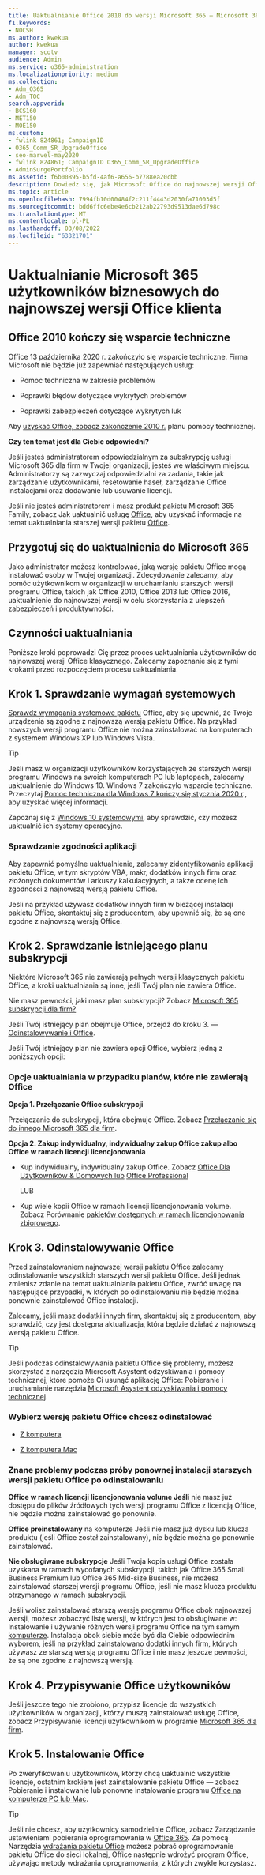 ```yaml
---
title: Uaktualnianie Office 2010 do wersji Microsoft 365 — Microsoft 365 administratorem
f1.keywords:
- NOCSH
ms.author: kwekua
author: kwekua
manager: scotv
audience: Admin
ms.service: o365-administration
ms.localizationpriority: medium
ms.collection:
- Adm_O365
- Adm_TOC
search.appverid:
- BCS160
- MET150
- MOE150
ms.custom:
- fwlink 824861; CampaignID
- O365_Comm_SR_UpgradeOffice
- seo-marvel-may2020
- fwlink 824861; CampaignID O365_Comm_SR_UpgradeOffice
- AdminSurgePortfolio
ms.assetid: f6b00895-b5fd-4af6-a656-b7788ea20cbb
description: Dowiedz się, jak Microsoft Office do najnowszej wersji Office klienta usługi dla użytkowników w organizacji.
ms.topic: article
ms.openlocfilehash: 7994fb10d00484f2c211f4443d2030fa71003d5f
ms.sourcegitcommit: bdd6ffc6ebe4e6cb212ab22793d9513dae6d798c
ms.translationtype: MT
ms.contentlocale: pl-PL
ms.lasthandoff: 03/08/2022
ms.locfileid: "63321701"
---
```

# <a name="upgrade-your-microsoft-365-for-business-users-to-the-latest-office-client"></a>Uaktualnianie Microsoft 365 użytkowników biznesowych do najnowszej wersji Office klienta

## <a name="office-2010-reaches-end-of-support"></a>Office 2010 kończy się wsparcie techniczne

Office 13 października 2020 r. zakończyło się wsparcie techniczne. Firma Microsoft nie będzie już zapewniać następujących usług:

- Pomoc techniczna w zakresie problemów

- Poprawki błędów dotyczące wykrytych problemów

- Poprawki zabezpieczeń dotyczące wykrytych luk

Aby [uzyskać Office, zobacz zakończenie 2010 r.](/deployoffice/endofsupport/office-2010-end-support-roadmap) planu pomocy technicznej.

 **Czy ten temat jest dla Ciebie odpowiedni?**
  
 Jeśli jesteś administratorem odpowiedzialnym za subskrypcję usługi Microsoft 365 dla firm w Twojej organizacji, jesteś we właściwym miejscu. Administratorzy są zazwyczaj odpowiedzialni za zadania, takie jak zarządzanie użytkownikami, resetowanie haseł, zarządzanie Office instalacjami oraz dodawanie lub usuwanie licencji.

 Jeśli nie jesteś administratorem i masz produkt pakietu Microsoft 365 Family, zobacz Jak uaktualnić usługę [Office](https://support.microsoft.com/office/ee68f6cf-422f-464a-82ec-385f65391350), aby uzyskać informacje na temat uaktualniania starszej wersji pakietu [Office](https://support.microsoft.com/office/28cbc8cf-1332-4f04-9123-9b660abb629e#BKMK_OfficePlans).

## <a name="get-ready-to-upgrade-to-microsoft-365"></a>Przygotuj się do uaktualnienia do Microsoft 365

Jako administrator możesz kontrolować, jaką wersję pakietu Office mogą instalować osoby w Twojej organizacji. Zdecydowanie zalecamy, aby pomóc użytkownikom w organizacji w uruchamianiu starszych wersji programu Office, takich jak Office 2010, Office 2013 lub Office 2016, uaktualnienie do najnowszej wersji w celu skorzystania z ulepszeń zabezpieczeń i produktywności.

## <a name="upgrade-steps"></a>Czynności uaktualniania

Poniższe kroki poprowadzi Cię przez proces uaktualniania użytkowników do najnowszej wersji Office klasycznego. Zalecamy zapoznanie się z tymi krokami przed rozpoczęciem procesu uaktualniania.
  
## <a name="step-1---check-system-requirements"></a>Krok 1. Sprawdzanie wymagań systemowych

[Sprawdź wymagania systemowe pakietu](https://www.microsoft.com/microsoft-365/microsoft-365-and-office-resources) Office, aby się upewnić, że Twoje urządzenia są zgodne z najnowszą wersją pakietu Office. Na przykład nowszych wersji programu Office nie można zainstalować na komputerach z systemem Windows XP lub Windows Vista.
  
> [!TIP]
> Jeśli masz w organizacji użytkowników korzystających ze starszych wersji programu Windows na swoich komputerach PC lub laptopach, zalecamy uaktualnienie do Windows 10. Windows 7 zakończyło wsparcie techniczne. Przeczytaj [Pomoc techniczna dla Windows 7 kończy się stycznia 2020 r](https://www.microsoft.com/microsoft-365/windows/end-of-windows-7-support?rtc=1)., aby uzyskać więcej informacji.

Zapoznaj się z [Windows 10 systemowymi](https://www.microsoft.com/windows/windows-10-specifications), aby sprawdzić, czy możesz uaktualnić ich systemy operacyjne.

### <a name="check-application-compatibility"></a>Sprawdzanie zgodności aplikacji

Aby zapewnić pomyślne uaktualnienie, zalecamy zidentyfikowanie aplikacji pakietu Office, w tym skryptów VBA, makr, dodatków innych firm oraz złożonych dokumentów i arkuszy kalkulacyjnych, a także ocenę ich zgodności z najnowszą wersją pakietu Office.
  
Jeśli na przykład używasz dodatków innych firm w bieżącej instalacji pakietu Office, skontaktuj się z producentem, aby upewnić się, że są one zgodne z najnowszą wersją Office.
  
## <a name="step-2---check-your-existing-subscription-plan"></a>Krok 2. Sprawdzanie istniejącego planu subskrypcji

Niektóre Microsoft 365 nie zawierają pełnych wersji klasycznych pakietu Office, a kroki uaktualniania są inne, jeśli Twój plan nie zawiera Office.
  
Nie masz pewności, jaki masz plan subskrypcji? Zobacz [Microsoft 365 subskrypcji dla firm?](../admin-overview/what-subscription-do-i-have.md)
  
Jeśli Twój istniejący plan obejmuje Office, przejdź do kroku 3. — [Odinstalowywanie i Office](#step-3---uninstall-office).
  
Jeśli Twój istniejący plan nie zawiera opcji Office, wybierz jedną z poniższych opcji:
  
### <a name="upgrade-options-for-plans-that-dont-include-office"></a>Opcje uaktualniania w przypadku planów, które nie zawierają Office

 **Opcja 1. Przełączanie Office subskrypcji**

Przełączanie do subskrypcji, która obejmuje Office. Zobacz [Przełączanie się do innego Microsoft 365 dla firm](../../commerce/subscriptions/switch-to-a-different-plan.md).

**Opcja 2. Zakup indywidualny, indywidualny zakup Office zakup albo Office w ramach licencji licencjonowania**

 - Kup indywidualny, indywidualny zakup Office. Zobacz [Office Dla Użytkowników &amp; Domowych lub](https://www.microsoft.com/microsoft-365/buy/compare-all-microsoft-365-products-b) [Office Professional](https://www.microsoft.com/microsoft-365/p/office-professional-2019/CFQ7TTC0K7C5/)

     LUB

 - Kup wiele kopii Office w ramach licencji licencjonowania volume. Zobacz Porównanie [pakietów dostępnych w ramach licencjonowania zbiorowego](https://products.office.com/business/microsoft-office-volume-licensing-suites-comparison).

## <a name="step-3---uninstall-office"></a>Krok 3. Odinstalowywanie Office

Przed zainstalowaniem najnowszej wersji pakietu Office zalecamy odinstalowanie wszystkich starszych wersji pakietu Office. Jeśli jednak zmienisz zdanie na temat uaktualniania pakietu Office, zwróć uwagę na następujące przypadki, w których po odinstalowaniu nie będzie można ponownie zainstalować Office instalacji.
  
Zalecamy, jeśli masz dodatki innych firm, skontaktuj się z producentem, aby sprawdzić, czy jest dostępna aktualizacja, która będzie działać z najnowszą wersją pakietu Office.

> [!TIP]
> Jeśli podczas odinstalowywania pakietu Office się problemy, możesz skorzystać z narzędzia Microsoft Asystent odzyskiwania i pomocy technicznej, które pomoże Ci usunąć aplikację Office: Pobieranie i uruchamianie narzędzia [Microsoft Asystent odzyskiwania i pomocy technicznej](https://go.microsoft.com/fwlink/?LinkID=2155008).

### <a name="select-the-version-of-office-you-want-to-uninstall"></a>Wybierz wersję pakietu Office chcesz odinstalować

- [Z komputera](https://support.microsoft.com/office/9dd49b83-264a-477a-8fcc-2fdf5dbf61d8)

- [Z komputera Mac](https://support.microsoft.com/office/eefa1199-5b58-43af-8a3d-b73dc1a8cae3)
  
### <a name="known-issues-trying-to-reinstall-older-versions-of-office-after-an-uninstall"></a>Znane problemy podczas próby ponownej instalacji starszych wersji pakietu Office po odinstalowaniu

 **Office w ramach licencji licencjonowania volume Jeśli** nie masz już dostępu do plików źródłowych tych wersji programu Office z licencją Office, nie będzie można zainstalować go ponownie.

 **Office preinstalowany** na komputerze Jeśli nie masz już dysku lub klucza produktu (jeśli Office został zainstalowany), nie będzie można go ponownie zainstalować.

 **Nie obsługiwane subskrypcje** Jeśli Twoja kopia usługi Office została uzyskana w ramach wycofanych subskrypcji, takich jak Office 365 Small Business Premium lub Office 365 Mid-size Business, nie możesz zainstalować starszej wersji programu Office, jeśli nie masz klucza produktu otrzymanego w ramach subskrypcji.

Jeśli wolisz zainstalować starszą wersję programu Office obok najnowszej wersji, możesz zobaczyć listę wersji, w których jest to obsługiwane w: Instalowanie i używanie różnych wersji programu Office na tym samym [komputerze](https://support.microsoft.com/office/6ebb44ce-18a3-43f9-a187-b78c513788bf). Instalacja obok siebie może być dla Ciebie odpowiednim wyborem, jeśli na przykład zainstalowano dodatki innych firm, których używasz ze starszą wersją programu Office i nie masz jeszcze pewności, że są one zgodne z najnowszą wersją.

## <a name="step-4---assign-office-licenses-to-users"></a>Krok 4. Przypisywanie Office użytkowników

Jeśli jeszcze tego nie zrobiono, przypisz licencje do wszystkich użytkowników w organizacji, którzy muszą zainstalować usługę Office, zobacz Przypisywanie licencji użytkownikom w programie [Microsoft 365 dla firm](../manage/assign-licenses-to-users.md).
  
## <a name="step-5---install-office"></a>Krok 5. Instalowanie Office

Po zweryfikowaniu użytkowników, którzy chcą uaktualnić wszystkie licencje, ostatnim krokiem jest zainstalowanie pakietu Office — zobacz Pobieranie i instalowanie lub ponowne instalowanie programu [Office na komputerze PC lub Mac](https://support.microsoft.com/office/4414eaaf-0478-48be-9c42-23adc4716658).
  
> [!TIP]
> Jeśli nie chcesz, aby użytkownicy samodzielnie Office, zobacz Zarządzanie ustawieniami pobierania oprogramowania w [Office 365](/DeployOffice/manage-software-download-settings-office-365). Za pomocą Narzędzia [wdrażania pakietu Office](/DeployOffice/overview-office-deployment-tool) możesz pobrać oprogramowanie pakietu Office do sieci lokalnej, Office następnie wdrożyć program Office, używając metody wdrażania oprogramowania, z których zwykle korzystasz.